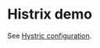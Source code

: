 # Histrix demo

See [Hystric configuration](https://github.com/Netflix/Hystrix/wiki/Configuration "Hystrix Config").
